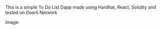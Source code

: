 This is a simple To Do List Dapp made using Hardhat, React, Solidity and tested on Goerli Network

Image:
